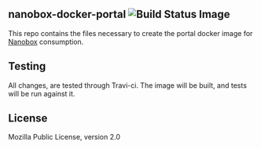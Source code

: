 ## nanobox-docker-portal ![Build Status Image](https://travis-ci.org/nanobox-io/nanobox-docker-portal.svg)

This repo contains the files necessary to create the portal docker image for [Nanobox](http://nanobox.io) consumption.

## Testing

All changes, are tested through Travi-ci. The image will be built, and tests will be run against it.

## License

Mozilla Public License, version 2.0
